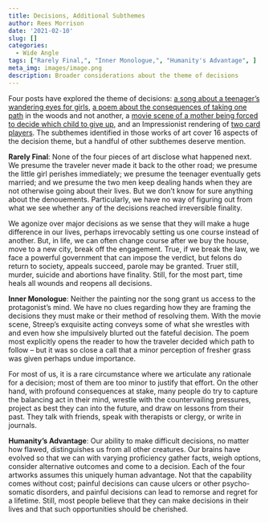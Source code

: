 ```yaml
---
title: Decisions, Additional Subthemes
author: Rees Morrison
date: '2021-02-10'
slug: []
categories:
  - Wide Angle
tags: ["Rarely Final,", "Inner Monologue,", "Humanity's Advantage", ]
meta_img: images/image.png
description: Broader considerations about the theme of decisions
---
```


Four posts have explored the theme of decisions: [a song about a teenager’s wandering eyes for girls](https://themesfromart.com/blog/2021-02-08-decisions-from-do-you-believe-in-magic-a-song-by-the-lovin-spoonful/decisionsmagicspoonful/), [a poem about the consequences of taking one path](https://themesfromart.com/blog/2021-02-08-decisions-from-the-road-not-taken-a-poem-by-robert-frost/decisionsroadfrost/) in the woods and not another, a [movie scene of a mother being forced to decide which child to give up](https://themesfromart.com/blog/2021-02-08-decisions-sophie-s-choice-with-meryl-streep/decisionssophies/), and an Impressionist rendering of [two card players](https://themesfromart.com/blog/2021-02-08-decisions-the-card-players-a-painting-by-paul-cezanne/decisionscardplayerscezanne/). The subthemes identified in those works of art cover 16 aspects of the decision theme, but a handful of other subthemes deserve mention. 

<!--more-->

**Rarely Final**:  None of the four pieces of art disclose what happened next.  We presume the traveler never made it back to the other road; we presume the little girl perishes immediately; we presume the teenager eventually gets married; and we presume the two men keep dealing hands when they are not otherwise going about their lives.  But we don’t know for sure anything about the denouements.  Particularly, we have no way of figuring out from what we see whether any of the decisions reached irreversible finality.

We agonize over major decisions as we sense that they will make a huge difference in our lives, perhaps irrevocably setting us one course instead of another.  But, in life, we can often change course after we buy the house, move to a new city, break off the engagement.  True, if we break the law, we face a powerful government that can impose the verdict, but felons do return to society, appeals succeed, parole may be granted.  Truer still, murder, suicide and abortions have finality.  Still, for the most part, time heals all wounds and reopens all decisions.

**Inner Monologue**:  Neither the painting nor the song grant us access to the protagonist’s mind. We have no clues regarding how they are framing the decisions they must make or their method of resolving them. With the movie scene, Streep’s exquisite acting conveys some of what she wrestles with and even how she impulsively blurted out the fateful decision. The poem most explicitly opens the reader to how the traveler decided which path to follow – but it was so close a call that a minor perception of fresher grass was given perhaps undue importance. 

For most of us, it is a rare circumstance where we articulate any rationale for a decision; most of them are too minor to justify that effort. On the other hand, with profound consequences at stake, many people do try to capture the balancing act in their mind, wrestle with the countervailing pressures, project as best they can into the future, and draw on lessons from their past.  They talk with friends, speak with therapists or clergy, or write in journals.

**Humanity’s Advantage**:  Our ability to make difficult decisions, no matter how flawed, distinguishes us from all other creatures.  Our brains have evolved so that we can with varying proficiency gather facts, weigh options, consider alternative outcomes and come to a decision.  Each of the four artworks assumes this uniquely human advantage.  Not that the capability comes without cost; painful decisions can cause ulcers or other psycho-somatic disorders, and painful decisions can lead to remorse and regret for a lifetime.  Still, most people believe that they can make decisions in their lives and that such opportunities should be cherished.

